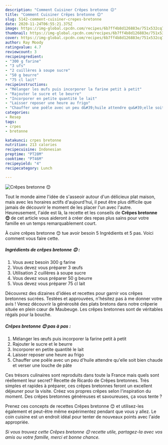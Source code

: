 ```yaml
---
description: "Comment Cuisiner Crêpes bretonne 😊"
title: "Comment Cuisiner Crêpes bretonne 😊"
slug: 5142-comment-cuisiner-crepes-bretonne
date: 2020-11-24T06:55:21.375Z
image: https://img-global.cpcdn.com/recipes/6b7ff4b8d126883e/751x532cq70/crepes-bretonne-😊-photo-principale-de-la-recette.jpg
thumbnail: https://img-global.cpcdn.com/recipes/6b7ff4b8d126883e/751x532cq70/crepes-bretonne-😊-photo-principale-de-la-recette.jpg
cover: https://img-global.cpcdn.com/recipes/6b7ff4b8d126883e/751x532cq70/crepes-bretonne-😊-photo-principale-de-la-recette.jpg
author: Ray Moody
ratingvalue: 4.7
reviewcount: 3
recipeingredient:
- "300 g farine"
- "3 ufs"
- "2 cuillères à soupe sucre"
- "50 g beurre"
- "75 cl lait"
recipeinstructions:
- "Mélanger les œufs puis incorporer la farine petit à petit"
- "Rajouter le sucre et le beurre"
- "Incorporer en petite quantité le lait"
- "Laisser reposer une heure au frigo"
- "Chauffer une poêle avec un peu d&#39;huile attendre qu&#39;elle soit bien chaude et verser une louche de pâte"
categories:
- Resep
tags:
- crpes
- bretonne

katakunci: crpes bretonne 
nutrition: 213 calories
recipecuisine: Indonesian
preptime: "PT28M"
cooktime: "PT46M"
recipeyield: "4"
recipecategory: Lunch

---
```



![Crêpes bretonne 😊](https://img-global.cpcdn.com/recipes/6b7ff4b8d126883e/751x532cq70/crepes-bretonne-😊-photo-principale-de-la-recette.jpg)

Tout le monde aime l'idée de s'asseoir autour d'un délicieux plat maison, mais avec les horaires actifs d'aujourd'hui, il peut être plus difficile que jamais de découvrir le moment de les placer l'un avec l'autre. Heureusement, l'aide est là, la recette et les conseils de <strong> Crêpes bretonne 😊 </strong> de cet article vous aideront à créer des repas plus sains pour votre famille en un temps remarquablement court.

<!--inarticleads1-->

À cuire crêpes bretonne 😊 tue avoir besoin 5 Ingrédients et 5 pas. Voici comment vous faire cette.

##### Ingrédients de crêpes bretonne 😊 :

1. Vous avez besoin 300 g farine
1. Vous devez vous préparer 3 œufs
1. Utilisation 2 cuillères à soupe sucre
1. Vous devez vous préparer 50 g beurre
1. Vous devez vous préparer 75 cl lait


Découvrez des dizaines d&#39;idées et recettes pour garnir vos crêpes bretonnes sucrées. Testées et approuvées, n&#39;hésitez pas à me donner votre avis ! Venez découvrir la générosité des plats bretons dans notre crêperie située en plein cœur de Maubeuge. Les crêpes bretonnes sont de véritables régals pour la bouche. 

<!--inarticleads2-->

##### Crêpes bretonne 😊 pas à pas :

1. Mélanger les œufs puis incorporer la farine petit à petit
1. Rajouter le sucre et le beurre
1. Incorporer en petite quantité le lait
1. Laisser reposer une heure au frigo
1. Chauffer une poêle avec un peu d&#39;huile attendre qu&#39;elle soit bien chaude et verser une louche de pâte


Ces trésors culinaires sont reproduits dans toute la France mais quels sont réellement leur secret? Recette de Ricardo de Crêpes bretonnes. Très simples et rapides à préparer, ces crêpes bretonnes feront un excellent déjeuner pour la visite. Créez vos propres crêpes selon l&#39;inspiration du moment. Des crêpes bretonnes généreuses et savoureuses, ça vous tente ? 

<!--inarticleads1-->

<p>
Prenez ces concepts de recettes Crêpes bretonne 😊 et utilisez-les également et peut-être même expérimentez pendant que vous y allez. Le coin cuisine est un endroit idéal pour tenter de nouveaux points avec l'aide appropriée.
</p>

<p>
<i>Si vous trouvez cette Crêpes bretonne 😊 recette utile, partagez-la avec vos amis ou votre famille, merci et bonne chance.</i>
</p>
